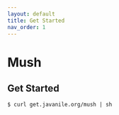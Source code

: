 ```yaml
---
layout: default
title: Get Started
nav_order: 1
---
```


# Mush

## Get Started

```shell
$ curl get.javanile.org/mush | sh
```

